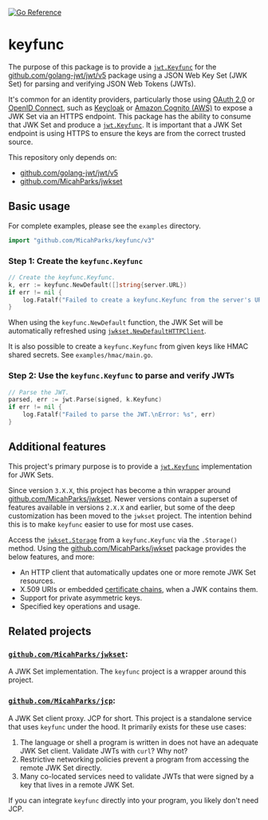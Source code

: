 [![Go Reference](https://pkg.go.dev/badge/github.com/MicahParks/keyfunc/v3.svg)](https://pkg.go.dev/github.com/MicahParks/keyfunc/v3)

# keyfunc

The purpose of this package is to provide a
[`jwt.Keyfunc`](https://pkg.go.dev/github.com/golang-jwt/jwt/v5#Keyfunc) for the
[github.com/golang-jwt/jwt/v5](https://github.com/golang-jwt/jwt) package using a JSON Web Key Set (JWK Set) for parsing
and verifying JSON Web Tokens (JWTs).

It's common for an identity providers, particularly those
using [OAuth 2.0](https://datatracker.ietf.org/doc/html/rfc6749)
or [OpenID Connect](https://openid.net/developers/how-connect-works/), such
as [Keycloak](https://github.com/MicahParks/keyfunc/blob/master/examples/keycloak/main.go)
or [Amazon Cognito (AWS)](https://github.com/MicahParks/keyfunc/blob/jwkset/examples/aws_cognito/main.go) to expose a
JWK Set via an HTTPS endpoint. This package has the ability to consume that JWK Set and produce a
[`jwt.Keyfunc`](https://pkg.go.dev/github.com/golang-jwt/jwt/v5#Keyfunc). It is important that a JWK Set endpoint is
using HTTPS to ensure the keys are from the correct trusted source.

This repository only depends on:

* [github.com/golang-jwt/jwt/v5](https://github.com/golang-jwt/jwt)
* [github.com/MicahParks/jwkset](https://github.com/MicahParks/jwkset)

## Basic usage

For complete examples, please see the `examples` directory.

```go
import "github.com/MicahParks/keyfunc/v3"
```

### Step 1: Create the `keyfunc.Keyfunc`

```go
// Create the keyfunc.Keyfunc.
k, err := keyfunc.NewDefault([]string{server.URL})
if err != nil {
	log.Fatalf("Failed to create a keyfunc.Keyfunc from the server's URL.\nError: %s", err)
}
```

When using the `keyfunc.NewDefault` function, the JWK Set will be automatically refreshed using
[`jwkset.NewDefaultHTTPClient`](https://pkg.go.dev/github.com/MicahParks/jwkset#NewHTTPClient).

It is also possible to create a `keyfunc.Keyfunc` from given keys like HMAC shared secrets. See `examples/hmac/main.go`.

### Step 2: Use the `keyfunc.Keyfunc` to parse and verify JWTs

```go
// Parse the JWT.
parsed, err := jwt.Parse(signed, k.Keyfunc)
if err != nil {
	log.Fatalf("Failed to parse the JWT.\nError: %s", err)
}
```

## Additional features

This project's primary purpose is to provide a [`jwt.Keyfunc`](https://pkg.go.dev/github.com/golang-jwt/jwt/v5#Keyfunc)
implementation for JWK Sets.

Since version `3.X.X`, this project has become a thin wrapper
around [github.com/MicahParks/jwkset](https://github.com/MicahParks/jwkset). Newer versions contain a superset of
features available in versions `2.X.X` and earlier, but some of the deep customization has been moved to the `jwkset`
project. The intention behind this is to make `keyfunc` easier to use for most use cases.

Access the [`jwkset.Storage`](https://pkg.go.dev/github.com/MicahParks/jwkset#Storage) from a `keyfunc.Keyfunc` via
the `.Storage()` method. Using the [github.com/MicahParks/jwkset](https://github.com/MicahParks/jwkset) package
provides the below features, and more:

* An HTTP client that automatically updates one or more remote JWK Set resources.
* X.509 URIs or embedded [certificate chains](https://pkg.go.dev/crypto/x509#Certificate), when a JWK contains them.
* Support for private asymmetric keys.
* Specified key operations and usage.

## Related projects

### [`github.com/MicahParks/jwkset`](https://github.com/MicahParks/jwkset):

A JWK Set implementation. The `keyfunc` project is a wrapper around this project.

### [`github.com/MicahParks/jcp`](https://github.com/MicahParks/jcp):

A JWK Set client proxy. JCP for short. This project is a standalone service that uses `keyfunc` under the hood. It
primarily exists for these use cases:

1. The language or shell a program is written in does not have an adequate JWK Set client. Validate JWTs with `curl`?
   Why not?
2. Restrictive networking policies prevent a program from accessing the remote JWK Set directly.
3. Many co-located services need to validate JWTs that were signed by a key that lives in a remote JWK Set.

If you can integrate `keyfunc` directly into your program, you likely don't need JCP.
